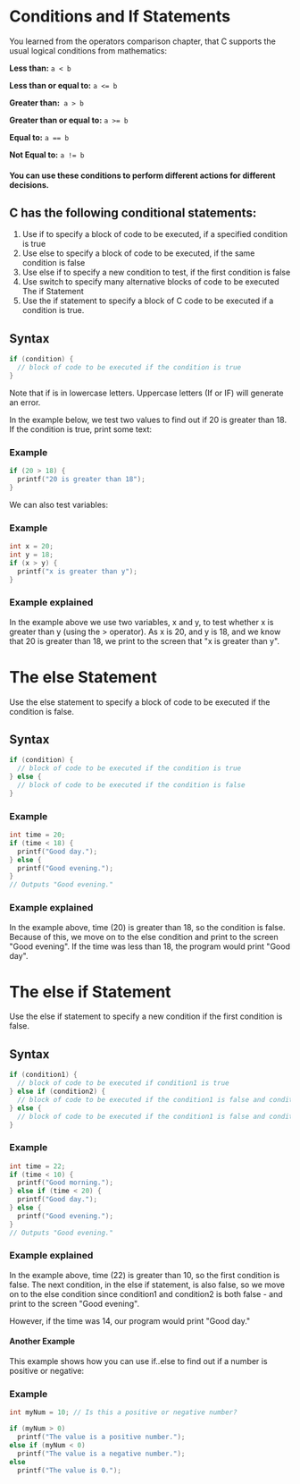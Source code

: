 # Conditions and If Statements
You learned from the operators comparison chapter, that C supports the usual logical conditions from mathematics:

**Less than:** `a < b`

**Less than or equal to:** `a <= b`

**Greater than:**` a > b`

**Greater than or equal to:** `a >= b`

**Equal to:** `a == b`

**Not Equal to:** `a != b`

#### You can use these conditions to perform different actions for different decisions.

## C has the following conditional statements:

1. Use if to specify a block of code to be executed, if a specified condition is true
1. Use else to specify a block of code to be executed, if the same condition is false
1. Use else if to specify a new condition to test, if the first condition is false
1. Use switch to specify many alternative blocks of code to be executed
The if Statement
1. Use the if statement to specify a block of C code to be executed if a condition is true.

## Syntax
```c
if (condition) {
  // block of code to be executed if the condition is true
}
```
Note that if is in lowercase letters. Uppercase letters (If or IF) will generate an error.

In the example below, we test two values to find out if 20 is greater than 18. If the condition is true, print some text:

### Example
```c
if (20 > 18) {
  printf("20 is greater than 18");
}
```
We can also test variables:

### Example
```c
int x = 20;
int y = 18;
if (x > y) {
  printf("x is greater than y");
}
```
### Example explained
In the example above we use two variables, x and y, to test whether x is greater than y (using the > operator). As x is 20, and y is 18, and we know that 20 is greater than 18, we print to the screen that "x is greater than y".

# The else Statement
Use the else statement to specify a block of code to be executed if the condition is false.

## Syntax
```c
if (condition) {
  // block of code to be executed if the condition is true
} else {
  // block of code to be executed if the condition is false
}
```
### Example
```c
int time = 20;
if (time < 18) {
  printf("Good day.");
} else {
  printf("Good evening.");
}
// Outputs "Good evening."
```
### Example explained
In the example above, time (20) is greater than 18, so the condition is false. Because of this, we move on to the else condition and print to the screen "Good evening". If the time was less than 18, the program would print "Good day".

# The else if Statement
Use the else if statement to specify a new condition if the first condition is false.

## Syntax
```c
if (condition1) {
  // block of code to be executed if condition1 is true
} else if (condition2) {
  // block of code to be executed if the condition1 is false and condition2 is true
} else {
  // block of code to be executed if the condition1 is false and condition2 is false
}
```
### Example
```c
int time = 22;
if (time < 10) {
  printf("Good morning.");
} else if (time < 20) {
  printf("Good day.");
} else {
  printf("Good evening.");
}
// Outputs "Good evening."
```
### Example explained
In the example above, time (22) is greater than 10, so the first condition is false. The next condition, in the else if statement, is also false, so we move on to the else condition since condition1 and condition2 is both false - and print to the screen "Good evening".

However, if the time was 14, our program would print "Good day."

#### Another Example
This example shows how you can use if..else to find out if a number is positive or negative:

### Example
```c
int myNum = 10; // Is this a positive or negative number?

if (myNum > 0)
  printf("The value is a positive number.");
else if (myNum < 0)
  printf("The value is a negative number.");
else
  printf("The value is 0.");
```


